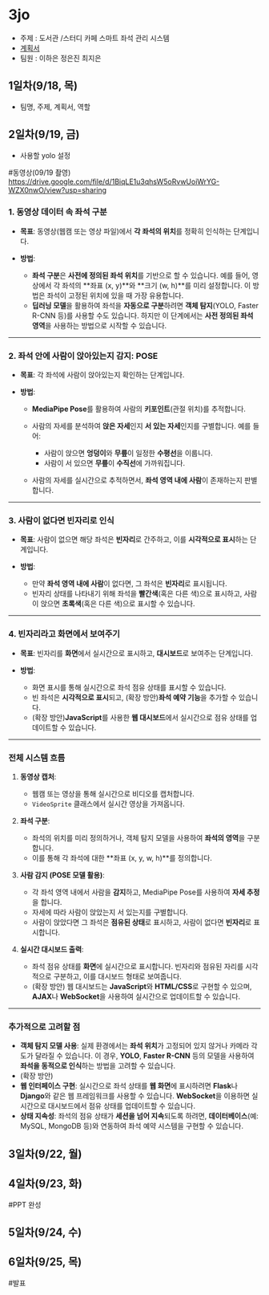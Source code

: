# 3jo

- 주제 : 도서관 /스터디 카페 스마트 좌석 관리 시스템
- [계획서](https://docs.google.com/presentation/d/1ApCFfZzf_D2mYTSFcA1GCaDK9Jv3D6v9RlgkbTWBFfI/edit?usp=sharing)
- 팀원 : 이하은 정은진 최지은



## 1일차(9/18, 목)

- 팀명, 주제, 계획서, 역할

## 2일차(9/19, 금)

- 사용할 yolo 설정

#동영상(09/19 촬영)
https://drive.google.com/file/d/1BiqLE1u3qhsW5oRvwUoiWrYG-WZX0nwO/view?usp=sharing


### 1. **동영상 데이터 속 좌석 구분**

* **목표**: 동영상(웹캠 또는 영상 파일)에서 **각 좌석의 위치**를 정확히 인식하는 단계입니다.
* **방법**:

  * **좌석 구분**은 **사전에 정의된 좌석 위치**를 기반으로 할 수 있습니다. 예를 들어, 영상에서 각 좌석의 \*\*좌표 (x, y)\*\*와 \*\*크기 (w, h)\*\*를 미리 설정합니다. 이 방법은 좌석이 고정된 위치에 있을 때 가장 유용합니다.
  * **딥러닝 모델**을 활용하여 좌석을 **자동으로 구분**하려면 **객체 탐지**(YOLO, Faster R-CNN 등)를 사용할 수도 있습니다. 하지만 이 단계에서는 **사전 정의된 좌석 영역**을 사용하는 방법으로 시작할 수 있습니다.

---

### 2. **좌석 안에 사람이 앉아있는지 감지: POSE**

* **목표**: 각 좌석에 사람이 앉아있는지 확인하는 단계입니다.
* **방법**:

  * **MediaPipe Pose**를 활용하여 사람의 **키포인트**(관절 위치)를 추적합니다.
  * 사람의 자세를 분석하여 **앉은 자세**인지 **서 있는 자세**인지를 구별합니다. 예를 들어:

    * 사람이 앉으면 **엉덩이**와 **무릎**이 일정한 **수평선**을 이룹니다.
    * 사람이 서 있으면 **무릎**이 **수직선**에 가까워집니다.
  * 사람의 자세를 실시간으로 추적하면서, **좌석 영역 내에 사람**이 존재하는지 판별합니다.

---

### 3. **사람이 없다면 빈자리로 인식**

* **목표**: 사람이 없으면 해당 좌석은 **빈자리**로 간주하고, 이를 **시각적으로 표시**하는 단계입니다.
* **방법**:

  * 만약 **좌석 영역 내에 사람**이 없다면, 그 좌석은 **빈자리**로 표시됩니다.
  * 빈자리 상태를 나타내기 위해 좌석을 **빨간색**(혹은 다른 색)으로 표시하고, 사람이 앉으면 **초록색**(혹은 다른 색)으로 표시할 수 있습니다.

---

### 4. **빈자리라고 화면에서 보여주기**

* **목표**: 빈자리를 **화면**에서 실시간으로 표시하고, **대시보드**로 보여주는 단계입니다.
* **방법**:

  * 화면 표시를 통해 실시간으로 좌석 점유 상태를 표시할 수 있습니다.
  * 빈 좌석은 **시각적으로 표시**되고, (확장 방안)**좌석 예약 기능**을 추가할 수 있습니다.
  * (확장 방안)**JavaScript**를 사용한 **웹 대시보드**에서 실시간으로 점유 상태를 업데이트할 수 있습니다.

---

### 전체 시스템 흐름

1. **동영상 캡처**:

   * 웹캠 또는 영상을 통해 실시간으로 비디오를 캡처합니다.
   * `VideoSprite` 클래스에서 실시간 영상을 가져옵니다.

2. **좌석 구분**:

   * 좌석의 위치를 미리 정의하거나, 객체 탐지 모델을 사용하여 **좌석의 영역**을 구분합니다.
   * 이를 통해 각 좌석에 대한 \*\*좌표 (x, y, w, h)\*\*를 정의합니다.

3. **사람 감지 (POSE 모델 활용)**:

   * 각 좌석 영역 내에서 사람을 **감지**하고, MediaPipe Pose를 사용하여 **자세 추정**을 합니다.
   * 자세에 따라 사람이 앉았는지 서 있는지를 구별합니다.
   * 사람이 앉았다면 그 좌석은 **점유된 상태**로 표시하고, 사람이 없다면 **빈자리**로 표시합니다.

4. **실시간 대시보드 출력**:

   * 좌석 점유 상태를 **화면**에 실시간으로 표시합니다. 빈자리와 점유된 자리를 시각적으로 구분하고, 이를 대시보드 형태로 보여줍니다.
   * (확장 방안) 웹 대시보드는 **JavaScript**와 **HTML/CSS**로 구현할 수 있으며, **AJAX**나 **WebSocket**을 사용하여 실시간으로 업데이트할 수 있습니다.

---

### 추가적으로 고려할 점

* **객체 탐지 모델 사용**: 실제 환경에서는 **좌석 위치**가 고정되어 있지 않거나 카메라 각도가 달라질 수 있습니다. 이 경우, **YOLO**, **Faster R-CNN** 등의 모델을 사용하여 **좌석을 동적으로 인식**하는 방법을 고려할 수 있습니다.
* (확장 방안)
* **웹 인터페이스 구현**: 실시간으로 좌석 상태를 **웹 화면**에 표시하려면 **Flask**나 **Django**와 같은 웹 프레임워크를 사용할 수 있습니다. **WebSocket**을 이용하면 실시간으로 대시보드에서 점유 상태를 업데이트할 수 있습니다.
* **상태 지속성**: 좌석의 점유 상태가 **세션을 넘어 지속**되도록 하려면, **데이터베이스**(예: MySQL, MongoDB 등)와 연동하여 좌석 예약 시스템을 구현할 수 있습니다.



## 3일차(9/22, 월)

## 4일차(9/23, 화)
#PPT 완성 

## 5일차(9/24, 수)

## 6일차(9/25, 목)
#발표
